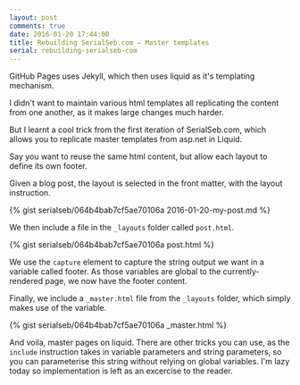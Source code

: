 ```yaml
---
layout: post
comments: true
date: 2016-01-20 17:44:00
title: Rebuilding SerialSeb.com – Master templates
serial: rebuilding-serialseb-com
---
```


GitHub Pages uses Jekyll, which then uses liquid as it's templating mechanism.

I didn't want to maintain various html templates all replicating the content from one another, as it makes large changes much harder.

But I learnt a cool trick from the first iteration of SerialSeb.com, which allows you to replicate master templates from asp.net in Liquid.

Say you want to reuse the same html content, but allow each layout to define its own footer.

Given a blog post, the layout is selected in the front matter, with the layout instruction.

{% gist serialseb/064b4bab7cf5ae70106a 2016-01-20-my-post.md %}

We then include a file in the `_layouts` folder called `post.html`.

{% gist serialseb/064b4bab7cf5ae70106a post.html %}

We use the `capture` element to capture the string output we want in a variable called footer. As those variables are global to the currently-rendered page, we now have the footer content.

Finally, we include a `_master.html` file from the `_layouts` folder, which simply makes use of the variable.

{% gist serialseb/064b4bab7cf5ae70106a _master.html %}

And voila, master pages on liquid. There are other tricks you can use, as the `include` instruction takes in variable parameters and string parameters, so you can parameterise this string without relying on global variables. I'm lazy today so implementation is left as an excercise to the reader.
